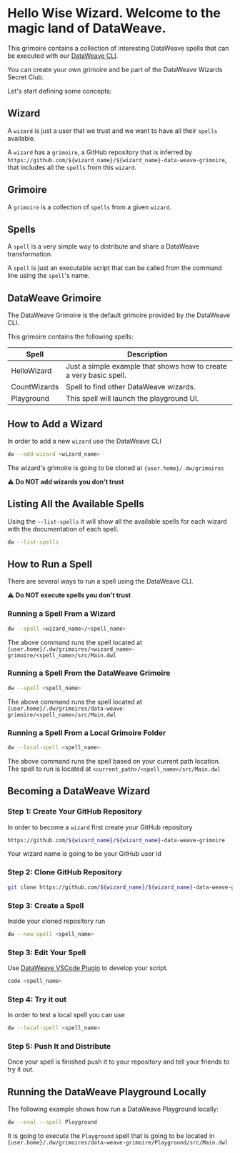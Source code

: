 # Hello Wise Wizard. Welcome to the magic land of DataWeave.

This grimoire contains a collection of interesting DataWeave spells that can be executed with our [DataWeave CLI](https://github.com/mulesoft-labs/data-weave-native).

You can create your own grimoire and be part of the DataWeave Wizards Secret Club.

Let's start defining some concepts:

## Wizard
A `wizard` is just a user that we trust and we want to have all their `spells` available.

A `wizard` has a `grimoire`, a GitHub repository that is inferred by `https://github.com/${wizard_name}/${wizard_name}-data-weave-grimoire`, that includes all the `spells` from this `wizard`.

## Grimoire

A `grimoire` is a collection of `spells` from a given `wizard`. 

## Spells

A `spell` is a very simple way to distribute and share a DataWeave transformation.

A `spell` is just an executable script that can be called from the command line using the `spell`'s name.

## DataWeave Grimoire

The DataWeave Grimoire is the default grimoire provided by the DataWeave CLI.

This grimoire contains the following spells:

| Spell        | Description                                                        |
|--------------|--------------------------------------------------------------------|
| HelloWizard  | Just a simple example that shows how to create a very basic spell. |
| CountWizards | Spell to find other DataWeave wizards.                             |
| Playground   | This spell will launch the playground UI.                          |

## How to Add a Wizard

In order to add a new `wizard` use the DataWeave CLI

```bash
dw --add-wizard <wizard_name>
```
The wizard's grimoire is going to be cloned at `{user.home}/.dw/grimoires`

:warning: **Do NOT add wizards you don't trust**

## Listing All the Available Spells

Using the `--list-spells` it will show all the available spells for each wizard with the documentation of each spell.

```bash
dw --list-spells
```

## How to Run a Spell

There are several ways to run a spell using the DataWeave CLI.

:warning: **Do NOT execute spells you don't trust**

### Running a Spell From a Wizard

```bash
dw --spell <wizard_name>/<spell_name>
```
The above command runs the spell located at `{user.home}/.dw/grimoires/<wizard_name>-grimoire/<spell_name>/src/Main.dwl`

### Running a Spell From the DataWeave Grimoire

```bash
dw --spell <spell_name>
```

The above command runs the spell located at `{user.home}/.dw/grimoires/data-weave-grimoire/<spell_name>/src/Main.dwl`

### Running a Spell From a Local Grimoire Folder

```bash
dw --local-spell <spell_name>
```

The above command runs the spell based on your current path location. The spell to run is located at `<current_path>/<spell_name>/src/Main.dwl`

## Becoming a DataWeave Wizard

### Step 1: Create Your GitHub Repository

In order to become a `wizard` first create your GitHub repository

```bash
https://github.com/${wizard_name}/${wizard_name}-data-weave-grimoire
```

Your wizard name is going to be your GitHub user id

### Step 2: Clone GitHub Repository

```bash
git clone https://github.com/${wizard_name}/${wizard_name}-data-weave-grimoire
```

### Step 3: Create a Spell

Inside your cloned repository run

```bash
dw --new-spell <spell_name>
```

### Step 3: Edit Your Spell

Use [DataWeave VSCode Plugin](https://marketplace.visualstudio.com/items?itemName=MuleSoftInc.dataweave) to develop your script.

```bash
code <spell_name>
```

### Step 4: Try it out

In order to test a local spell you can use

```bash
dw --local-spell <spell_name>
```

### Step 5: Push It and Distribute

Once your spell is finished push it to your repository and tell your friends to try it out.

## Running the DataWeave Playground Locally

The following example shows how run a DataWeave Playground locally:

```bash 
dw --eval --spell Playground
```

It is going to execute the `Playground` spell that is going to be located in `{user.home}/.dw/grimoires/data-weave-grimoire/Playground/src/Main.dwl`